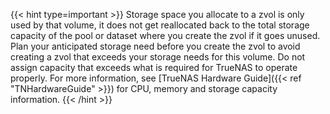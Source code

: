 &NewLine;

{{< hint type=important >}}
Storage space you allocate to a zvol is only used by that volume, it does not get reallocated back to the total storage capacity of the pool or dataset where you create the zvol if it goes unused. 
Plan your anticipated storage need before you create the zvol to avoid creating a zvol that exceeds your storage needs for this volume. 
Do not assign capacity that exceeds what is required for TrueNAS to operate properly. For more information, see [TrueNAS Hardware Guide]({{< ref "TNHardwareGuide" >}}) for CPU, memory and storage capacity information.
{{< /hint >}}
